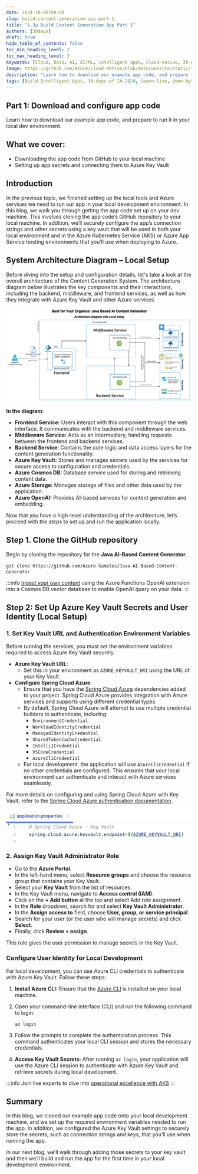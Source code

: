 ```yaml
---
date: 2024-10-08T09:00
slug: build-content-generation-app-part-1
title: "1.3a Build Content Generation App Part 1"
authors: [30days]
draft: true
hide_table_of_contents: false
toc_min_heading_level: 2
toc_max_heading_level: 3
keywords: [Cloud, Data, AI, AI/ML, intelligent apps, cloud-native, 30-days-2024, 30-days, enterprise apps, digital experiences, app modernization, serverless, ai apps]
image: https://github.com/Azure/Cloud-Native/blob/main/website/static/img/ogImage.png
description: "Learn how to download our example app code, and prepare to run it in your local dev environment." 
tags: [Build-Intelligent-Apps, 30-days-of-IA-2024, learn-live, demo-bytes, community-gallery, azure-kubernetes-service, azure-functions, azure-openai, azure-container-apps, azure-cosmos-db, github-copilot, github-codespaces, github-actions]
---
```


<head> 
  <meta property="og:url" content="https://azure.github.io/cloud-native/30-days-of-ia-2024/build-content-generation-app-part-1"/>
  <meta property="og:type" content="website"/>
  <meta property="og:title" content="**Build Intelligent Apps | AI Apps on Azure"/>
  <meta property="og:description" content="Learn how to download our example app code, and prepare to run it in your local dev environment."/>
  <meta property="og:image" content="https://github.com/Azure/Cloud-Native/blob/main/website/static/img/ogImage.png"/>
  <meta name="twitter:url" content="https://azure.github.io/Cloud-Native/30-days-of-ia-2024/build-content-generation-app-part-1" />
  <meta name="twitter:title" content="**Build Intelligent Apps | AI Apps on Azure" />
  <meta name="twitter:description" content="Learn how to download our example app code, and prepare to run it in your local dev environment." />
  <meta name="twitter:image" content="https://azure.github.io/Cloud-Native/img/ogImage.png" />
  <meta name="twitter:card" content="summary_large_image" />
  <meta name="twitter:creator" content="@devanshidiaries" />
  <link rel="canonical" href="https://azure.github.io/Cloud-Native/30-days-of-ia-2024/build-content-generation-app-part-1" />
</head>

<!-- End METADATA -->

## Part 1: Download and configure app code

Learn how to download our example app code, and prepare to run it in your local dev environment.

## What we cover:

- Downloading the app code from GitHub to your local machine
- Setting up app secrets and connecting them to Azure Key Vault

## Introduction

In the previous topic, we finished setting up the local tools and Azure services we need to run our app in your local development environment. In this blog, we walk you through getting the app code set up on your dev machine. This involves cloning the app code’s GitHub repository to your local machine. In addition, we’ll securely configure the app’s connection strings and other secrets using a key vault that will be used in both your local environment and in the Azure Kubernetes Service (AKS) or Azure App Service hosting environments that you’ll use when deploying to Azure.

## System Architecture Diagram – Local Setup

Before diving into the setup and configuration details, let's take a look at the overall architecture of the Content Generation System. The architecture diagram below illustrates the key components and their interactions, including the backend, middleware, and frontend services, as well as how they integrate with Azure Key Vault and other Azure services.

![architecture diagram of the key components and their interactions, including the backend, middleware, and frontend services, as well as how they integrate with Azure Key Vault and other Azure services](../../static/img/30-days-of-ia-2024/blogs/2024-10-03/1-3a-1.png)

**In the diagram:**  

- **Frontend Service:** Users interact with this component through the web interface. It communicates with the backend and middleware services.
- **Middleware Service:** Acts as an intermediary, handling requests between the frontend and backend services.
- **Backend Service:** Contains the core logic and data access layers for the content generation functionality.
- **Azure Key Vault:** Stores and manages secrets used by the services for secure access to configuration and credentials.
- **Azure Cosmos DB:** Database service used for storing and retrieving content data.
- **Azure Storage:** Manages storage of files and other data used by the application.
- **Azure OpenAI:** Provides AI-based services for content generation and embedding.

Now that you have a high-level understanding of the architecture, let’s proceed with the steps to set up and run the application locally.

## Step 1. Clone the GitHub repository

Begin by cloning the repository for the **Java AI-Based Content Generator**.

```
git clone https://github.com/Azure-Samples/Java-AI-Based-Content-Generator
```

:::info
[Ingest your own content](https://aka.ms/demo-bytes/ep13?ocid=biafy25h1_30daysofia_webpage_azuremktg) using the Azure Functions OpenAI extension into a Cosmos DB vector database to enable OpenAI query on your data.
:::

## Step 2: Set Up Azure Key Vault Secrets and User Identity (Local Setup)

### 1. Set Key Vault URL and Authentication Environment Variables

Before running the services, you must set the environment variables required to access Azure Key Vault securely.

- **Azure Key Vault URL**:
  - Set this in your environment as `AZURE_KEYVAULT_URI` using the URL of your Key Vault.
- **Configure Spring Cloud Azure**:
  - Ensure that you have the [Spring Cloud Azure](https://spring.io/projects/spring-cloud-azure#overview) dependencies added to your project. Spring Cloud Azure provides integration with Azure services and supports using different credential types.
  - By default, Spring Cloud Azure will attempt to use multiple credential builders to authenticate, including:
    - `EnvironmentCredential`
    - `WorkloadIdentityCredential`
    - `ManagedIdentityCredential`
    - `SharedTokenCacheCredential`
    - `IntelliJCredential`
    - `VSCodeCredential`
    - `AzureCliCredential`
  - For local development, the application will use `AzureCliCredential` if no other credentials are configured. This ensures that your local environment can authenticate and interact with Azure services seamlessly.

For more details on configuring and using Spring Cloud Azure with Key Vault, refer to the [Spring Cloud Azure authentication documentation](https://learn.microsoft.com/azure/developer/java/spring-framework/authentication?ocid=biafy25h1_30daysofia_webpage_azuremktg).

![image of the application properties variables](../../static/img/30-days-of-ia-2024/blogs/2024-10-03/1-3a-2.png)

### 2. Assign Key Vault Administrator Role

- Go to the **Azure Portal**.
- In the left-hand menu, select **Resource groups** and choose the resource group that contains your Key Vault.
- Select your **Key Vault** from the list of resources.
- In the Key Vault menu, navigate to **Access control (IAM)**.
- Click on the **+ Add button** at the top and select Add role assignment.
- In the **Role** dropdown, search for and select **Key Vault Administrator**.
- In the **Assign access to** field, choose **User, group, or service principal**.
- Search for your user (or the user who will manage secrets) and click **Select**.
- Finally, click **Review + assign**.

This role gives the user permission to manage secrets in the Key Vault.

### Configure User Identity for Local Development

For local development, you can use Azure CLI credentials to authenticate with Azure Key Vault. Follow these steps:

1. **Install Azure CLI:** Ensure that the [Azure CLI](https://docs.microsoft.com/cli/azure/install-azure-cli?ocid=biafy25h1_30daysofia_webpage_azuremktg) is installed on your local machine.
2. Open your command-line interface (CLI) and run the following command to login:

    ```
    az login
    ```

3. Follow the prompts to complete the authentication process. This command authenticates your local CLI session and stores the necessary credentials.
4. **Access Key Vault Secrets:** After running `az login`, your application will use the Azure CLI session to authenticate with Azure Key Vault and retrieve secrets during local development.

:::info
Join live experts to dive into [operational excellence with AKS](https://aka.ms/learn-live/ep3?ocid=biafy25h1_30daysofia_webpage_azuremktg) 
:::

## Summary

In this blog, we cloned our example app code onto your local development machine, and we set up the required environment variables needed to run the app. In addition, we configured the Azure Key Vault settings to securely store the secrets, such as connection strings and keys, that you’ll use when running the app.   

In our next blog, we’ll walk through adding those secrets to your key vault and then we’ll build and run the app for the first time in your local development environment.


